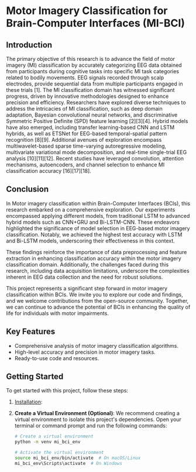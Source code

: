 # Motor Imagery Classification for Brain-Computer Interfaces (MI-BCI)

## Introduction
The primary objective of this research is to advance the field of motor imagery (MI) classification by accurately categorizing EEG data obtained from participants during cognitive tasks into specific MI task categories related to bodily movements. EEG signals recorded through scalp electrodes, provide sequential data from multiple participants engaged in these trials [1]. The MI classification domain has witnessed significant progress, driven by innovative methodologies designed to enhance precision and efficiency. Researchers have explored diverse techniques to address the intricacies of MI classification, such as deep domain adaptation, Bayesian convolutional neural networks, and discriminative Symmetric Positive Definite (SPD) feature learning [2][3][4]. Hybrid models have also emerged, including transfer learning-based CNN and LSTM hybrids, as well as ETSNet for EEG-based temporal-spatial pattern recognition [8][9]. Additional avenues of exploration encompass multiwavelet-based sparse time-varying autoregressive modeling, multivariate variational mode decomposition, and real-time single-trial EEG analysis [10][11][12]. Recent studies have leveraged convolution, attention mechanisms, autoencoders, and channel selection to enhance MI classification accuracy [16][17][18]. 

## Conclusion
In Motor imagery classification within Brain-Computer Interfaces (BCIs), this research embarked on a comprehensive exploration. Our experiments encompassed applying different models, from traditional LSTM to advanced hybrid models such as CNN+GRU and Bi-LSTM-CNN. These endeavors highlighted the significance of model selection in EEG-based motor imagery classification. Notably, we achieved the highest test accuracy with LSTM and Bi-LSTM models, underscoring their effectiveness in this context.

These findings reinforce the importance of data preprocessing and feature extraction in enhancing classification accuracy within the motor imagery classification domain. Additionally, the challenges faced during this research, including data acquisition limitations, underscore the complexities inherent in EEG data collection and the need for robust solutions.

This project represents a significant step forward in motor imagery classification within BCIs. We invite you to explore our code and findings, and we welcome contributions from the open-source community. Together, we can continue to advance the potential of BCIs in enhancing the quality of life for individuals with motor impairments.

## Key Features
- Comprehensive analysis of motor imagery classification algorithms.
- High-level accuracy and precision in motor imagery tasks.
- Ready-to-use code and resources.

## Getting Started
To get started with this project, follow these steps:

1. [Installation](#installation):
2. **Create a Virtual Environment (Optional)**: We recommend creating a virtual environment to isolate this project's dependencies. Open your terminal or command prompt and run the following commands:

   ```bash
   # Create a virtual environment
   python -m venv mi_bci_env

   # Activate the virtual environment
   source mi_bci_env/bin/activate  # On macOS/Linux
   mi_bci_env\Scripts\activate  # On Windows


